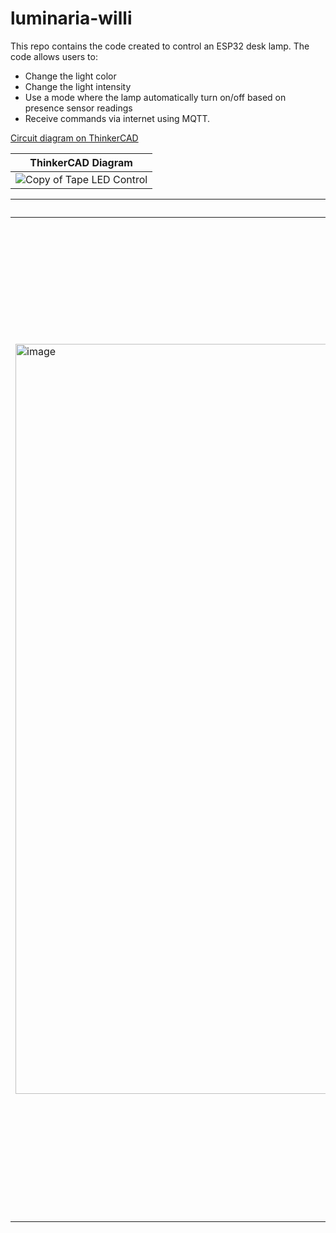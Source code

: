 # luminaria-willi
This repo contains the code created to control an ESP32 desk lamp. 
The code allows users to:
- Change the light color 
- Change the light intensity
- Use a mode where the lamp automatically turn on/off based on presence sensor readings
- Receive commands via internet using MQTT.

[Circuit diagram on ThinkerCAD](https://www.tinkercad.com/things/1NH6diE3cxI-luminaria-willi?sharecode=A3rBmN7guzd8nXT2xHR7cx1_pJKYyPH5a22X-nN6EYo)

| ThinkerCAD Diagram |
| ------------------ |
| ![Copy of Tape LED Control](https://github.com/user-attachments/assets/caa9cda3-f01c-4b2c-9020-c72f361fd676) |

| Circuit | Desk lamp |
 ------------------ | ------------------ |
| <img width="1600" height="1200" alt="image" src="https://github.com/user-attachments/assets/39f4c6ac-910a-42fd-b802-76cf42fbdadc" /> | <img width="720" height="1600" alt="image" src="https://github.com/user-attachments/assets/8beee007-3e46-42bc-8042-01115ea6782b" />|
